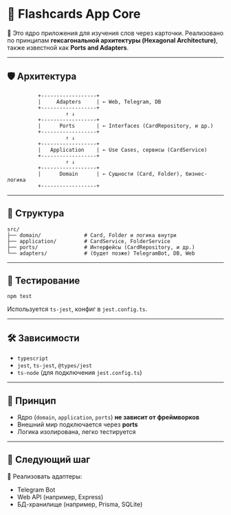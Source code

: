 # 📐 Flashcards App Core

🧱️ Это ядро приложения для изучения слов через карточки. Реализовано по принципам **гексагональной архитектуры (Hexagonal Architecture)**, также известной как **Ports and Adapters**.

---

## 🛡️ Архитектура

```
          +------------------+
          |     Adapters     | ← Web, Telegram, DB
          +------------------+
                   ↑ ↓
          +------------------+
          |      Ports       | ← Interfaces (CardRepository, и др.)
          +------------------+
                   ↑ ↓
          +------------------+
          |   Application    | ← Use Cases, сервисы (CardService)
          +------------------+
                   ↑ ↓
          +------------------+
          |      Domain      | ← Сущности (Card, Folder), бизнес-логика
          +------------------+
```

---

## 📂 Структура

```
src/
├── domain/              # Card, Folder и логика внутри
├── application/         # CardService, FolderService
├── ports/               # Интерфейсы (CardRepository, и др.)
└── adapters/            # (будет позже) TelegramBot, DB, Web
```

---

## 🧪 Тестирование

```
npm test
```

Используется `ts-jest`, конфиг в `jest.config.ts`.

---

## 🛠️ Зависимости

- `typescript`
- `jest`, `ts-jest`, `@types/jest`
- `ts-node` (для подключения `jest.config.ts`)

---

## 📌 Принцип

- Ядро (`domain`, `application`, `ports`) **не зависит от фреймворков**
- Внешний мир подключается через **ports**
- Логика изолирована, легко тестируется

---

## 📍 Следующий шаг

🔹 Реализовать адаптеры:

- Telegram Bot
- Web API (например, Express)
- БД-хранилище (например, Prisma, SQLite)

